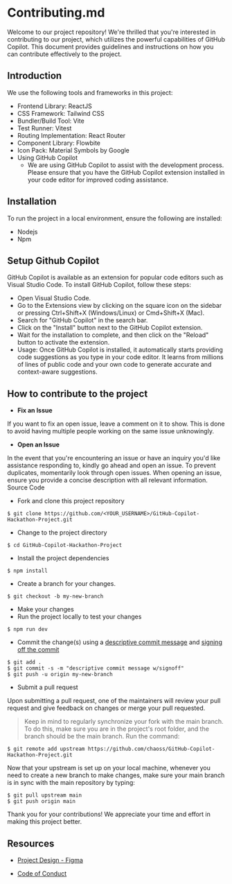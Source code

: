 # Contributing.md
Welcome to our project repository! We're thrilled that you're interested in contributing to our project, which utilizes the powerful capabilities of GitHub Copilot. This document provides guidelines and instructions on how you can contribute effectively to the project.


## Introduction

We use the following tools and frameworks in this project:

- Frontend Library: ReactJS
- CSS Framework: Tailwind CSS
- Bundler/Build Tool: Vite
- Test Runner: Vitest
- Routing Implementation: React Router
- Component Library: Flowbite
- Icon Pack: Material Symbols by Google
- Using GitHub Copilot
    - We are using GitHub Copilot to assist with the development process. Please ensure that you have the GitHub Copilot extension installed in your code editor for improved coding assistance.
## Installation

To run the project in a local environment, ensure the following are installed:

- Nodejs
- Npm
## Setup Github Copilot

GitHub Copilot is available as an extension for popular code editors such as Visual Studio Code. To install GitHub Copilot, follow these steps:

- Open Visual Studio Code.
- Go to the Extensions view by clicking on the square icon on the sidebar or pressing Ctrl+Shift+X (Windows/Linux) or Cmd+Shift+X (Mac).
- Search for "GitHub Copilot" in the search bar.
- Click on the "Install" button next to the GitHub Copilot extension.
- Wait for the installation to complete, and then click on the "Reload" button to activate the extension.
- Usage: Once GitHub Copilot is installed, it automatically starts providing code suggestions as you type in your code editor. It learns from millions of lines of public code and your own code to generate accurate and context-aware suggestions.
## How to contribute to the project 
- **Fix an Issue**

If you want to fix an open issue, leave a comment on it to show. This is done to avoid having multiple people working on the same issue unknowingly.

- **Open an Issue**

In the event that you're encountering an issue or have an inquiry you'd like assistance responding to, kindly go ahead and open an issue. To prevent duplicates, momentarily look through open issues. When opening an issue, ensure you provide a concise description with all relevant information.
Source Code

- Fork and clone this project repository
```
$ git clone https://github.com/<YOUR_USERNAME>/GitHub-Copilot-Hackathon-Project.git
```
- Change to the project directory
```
$ cd GitHub-Copilot-Hackathon-Project
```
- Install the project dependencies
```
$ npm install
```
- Create a branch for your changes.
```
$ git checkout -b my-new-branch
```
- Make your changes
- Run the project locally to test your changes
```
$ npm run dev
```
- Commit the change(s) using a [descriptive commit message](https://www.freecodecamp.org/news/how-to-write-better-git-commit-messages/) and [signing off the commit](https://github.com/chaoss/chaoss-slack-bot/blob/main/CONTRIBUTING.md#signing-off-on-commits)
```
$ git add .
$ git commit -s -m "descriptive commit message w/signoff"
$ git push -u origin my-new-branch
```
- Submit a pull request

Upon submitting a pull request, one of the maintainers will review your pull request and give feedback on changes or merge your pull requested.
> Keep in mind to regularly synchronize your fork with the main branch. To do this, make sure you are in the project's root folder, and the branch should be the main branch. Run the command:
```
$ git remote add upstream https://github.com/chaoss/GitHub-Copilot-Hackathon-Project.git
```

Now that your upstream is set up on your local machine, whenever you need to create a new branch to make changes, make sure your main branch is in sync with the main repository by typing:
```
$ git pull upstream main
$ git push origin main
```

Thank you for your contributions! We appreciate your time and effort in making this project better.

## Resources
- [Project Design - Figma](https://www.figma.com/file/mALWb4e0vqfBbtRwop3g16/Afos?type=design&node-id=44-930&mode=design&t=XHbTvPKU9rzZ0NZU-0)

  
- [Code of Conduct](https://github.com/chaoss/.github/blob/main/CODE_OF_CONDUCT.md)



